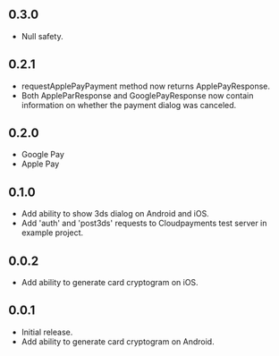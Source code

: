 ## 0.3.0
* Null safety.

## 0.2.1
* requestApplePayPayment method now returns ApplePayResponse.
* Both AppleParResponse and GooglePayResponse now contain information on whether the payment dialog was canceled.

## 0.2.0
* Google Pay
* Apple Pay

## 0.1.0
* Add ability to show 3ds dialog on Android and iOS.
* Add 'auth' and 'post3ds' requests to Cloudpayments test server in example project.

## 0.0.2
* Add ability to generate card cryptogram on iOS.

## 0.0.1
* Initial release.
* Add ability to generate card cryptogram on Android.
